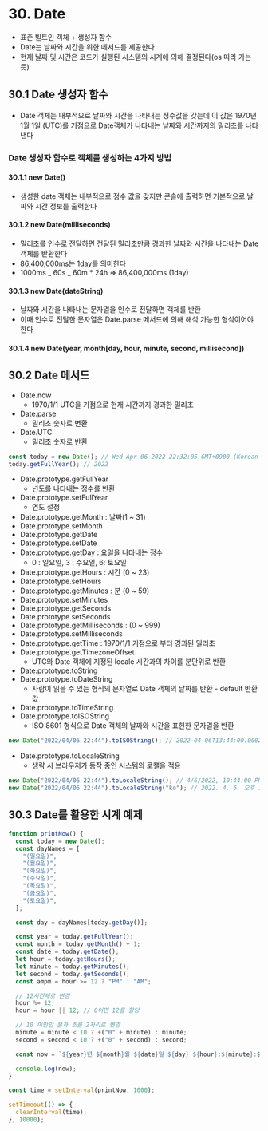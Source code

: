 # 30. Date

- 표준 빌트인 객체 + 생성자 함수
- Date는 날짜와 시간을 위한 메서드를 제공한다
- 현재 날짜 및 시간은 코드가 실행된 시스템의 시계에 의해 결정된다(os 따라 가는 듯)

## 30.1 Date 생성자 함수

- Date 객체는 내부적으로 날짜와 시간을 나타내는 정수값을 갖는데
  이 값은 1970년 1월 1일 (UTC)를 기점으로 Date객체가 나타내는 날짜와 시간까지의 밀리초를 나타낸다

### Date 생성자 함수로 객체를 생성하는 4가지 방법

#### 30.1.1 new Date()

- 생성한 date 객체는 내부적으로 정수 값을 갖지만 콘솔에 출력하면 기본적으로 날짜와 시간 정보를 출력한다

#### 30.1.2 new Date(milliseconds)

- 밀리초를 인수로 전달하면 전달된 밀리초만큼 경과한 날짜와 시간을 나타내는 Date객체를 반환한다
- 86,400,000ms는 1day를 의미한다
- 1000ms _ 60s _ 60m \* 24h => 86,400,000ms (1day)

#### 30.1.3 new Date(dateString)

- 날짜와 시간을 나타내는 문자열을 인수로 전달하면 객체를 반환
- 이때 인수로 전달한 문자열은 Date.parse 메서드에 의해 해석 가능한 형식이어야 한다

#### 30.1.4 new Date(year, month[day, hour, minute, second, millisecond])

## 30.2 Date 메서드

- Date.now
  - 1970/1/1 UTC을 기점으로 현재 시간까지 경과한 밀리초
- Date.parse
  - 밀리초 숫자로 변환
- Date.UTC
  - 밀리초 숫자로 반환

```js
const today = new Date(); // Wed Apr 06 2022 22:32:05 GMT+0900 (Korean Standard Time)
today.getFullYear(); // 2022
```

- Date.prototype.getFullYear
  - 년도를 나타내는 정수를 반환
- Date.prototype.setFullYear
  - 연도 설정
- Date.prototype.getMonth : 날짜(1 ~ 31)
- Date.prototype.setMonth
- Date.prototype.getDate
- Date.prototype.setDate
- Date.prototype.getDay : 요일을 나타내는 정수
  - 0 : 일요일, 3 : 수요일, 6: 토요일
- Date.prototype.getHours : 시간 (0 ~ 23)
- Date.prototype.setHours
- Date.prototype.getMinutes : 분 (0 ~ 59)
- Date.prototype.setMinutes
- Date.prototype.getSeconds
- Date.prototype.setSeconds
- Date.prototype.getMilliseconds : (0 ~ 999)
- Date.prototype.setMilliseconds
- Date.prototype.getTime : 1970/1/1 기점으로 부터 경과된 밀리초
- Date.prototype.getTimezoneOffset
  - UTC와 Date 객체에 지정된 locale 시간과의 차이를 분단위로 반환
- Date.prototype.toString
- Date.prototype.toDateString
  - 사람이 읽을 수 있는 형식의 문자열로 Date 객체의 날짜를 반환 - default 반환 값
- Date.prototype.toTimeString
- Date.prototype.toISOString
  - ISO 8601 형식으로 Date 객체의 날짜와 시간을 표현한 문자열을 반환

```js
new Date("2022/04/06 22:44").toISOString(); // 2022-04-06T13:44:00.000Z
```

- Date.prototype.toLocaleString
  - 생략 시 브라우저가 동작 중인 시스템의 로캘을 적용

```js
new Date("2022/04/06 22:44").toLocaleString(); // 4/6/2022, 10:44:00 PM
new Date("2022/04/06 22:44").toLocaleString("ko"); // 2022. 4. 6. 오후 10:44:00
```

## 30.3 Date를 활용한 시계 예제

```ts
function printNow() {
  const today = new Date();
  const dayNames = [
    "(일요일)",
    "(월요일)",
    "(화요일)",
    "(수요일)",
    "(목요일)",
    "(금요일)",
    "(토요일)",
  ];

  const day = dayNames[today.getDay()];

  const year = today.getFullYear();
  const month = today.getMonth() + 1;
  const date = today.getDate();
  let hour = today.getHours();
  let minute = today.getMinutes();
  let second = today.getSeconds();
  const ampm = hour >= 12 ? "PM" : "AM";

  // 12시간제로 변경
  hour %= 12;
  hour = hour || 12; // 0이면 12를 할당

  // 10 미만인 분과 초를 2자리로 변경
  minute = minute < 10 ? +("0" + minute) : minute;
  second = second < 10 ? +("0" + second) : second;

  const now = `${year}년 ${month}월 ${date}일 ${day} ${hour}:${minute}:${second} ${ampm}`;

  console.log(now);
}

const time = setInterval(printNow, 1000);

setTimeout(() => {
  clearInterval(time);
}, 10000);
```
